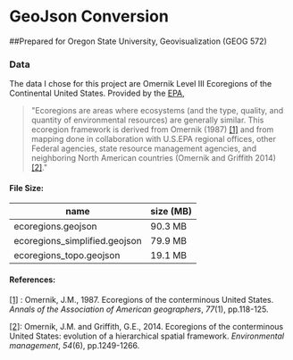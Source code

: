 # GeoJson Conversion

##Prepared for Oregon State University, Geovisualization (GEOG 572)

### Data

The data I chose for this project are Omernik Level III Ecoregions of the Continental United States. Provided by the [EPA](https://www.epa.gov/eco-research/level-iii-and-iv-ecoregions-continental-united-states), 

> "Ecoregions are areas where ecosystems (and the type, quality, and quantity of environmental resources) are generally similar. This ecoregion framework is derived from Omernik (1987) [[1]](https://onlinelibrary.wiley.com/doi/abs/10.1111/j.1467-8306.1987.tb00149.x) and from mapping done in collaboration with U.S.EPA regional offices, other Federal agencies, state resource management agencies, and neighboring North American countries (Omernik and Griffith 2014) [[2]]( https://link.springer.com/article/10.1007/s00267-014-0364-1)."

#### File Size:

| name                          | size (MB) |
| ----------------------------- | --------- |
| ecoregions.geojson            | 90.3 MB   |
| ecoregions_simplified.geojson | 79.9 MB   |
| ecoregions_topo.geojson       | 19.1 MB   |

#### References:

[[1]](https://onlinelibrary.wiley.com/doi/abs/10.1111/j.1467-8306.1987.tb00149.x) : Omernik, J.M., 1987. Ecoregions of the conterminous United States. *Annals of the Association of American geographers*, *77*(1), pp.118-125.

[[2]]( https://link.springer.com/article/10.1007/s00267-014-0364-1): Omernik, J.M. and Griffith, G.E., 2014. Ecoregions of the conterminous United States: evolution of a hierarchical spatial framework. *Environmental management*, *54*(6), pp.1249-1266.





